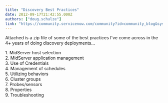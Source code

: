 ```yaml
---
title: "Discovery Best Practices"
date: 2012-09-17T21:42:55.000Z
authors: ["doug.schulze"]
link: "https://community.servicenow.com/community?id=community_blog&sys_id=4efc26a5dbd0dbc01dcaf3231f96191a"
---
```

<p>Attached is a zip file of some of the best practices I've come across in the 4+ years of doing discovery deployments...</p><p></p><p>1. MidServer host selection<br/>2. MidServer application management<br/>3. Use of Credentials<br/>4. Management of schedules<br/>5. Utilizing behaviors<br/>6. Cluster groups<br/>7. Probes/sensors<br/>8. Properties<br/>9. Troubleshooting</p>